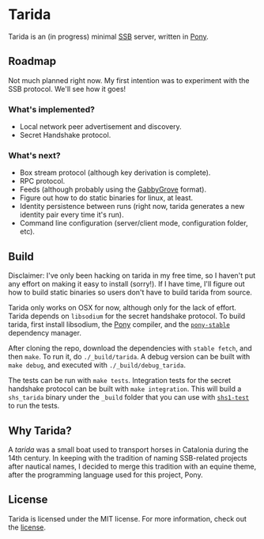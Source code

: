 # Tarida

Tarida is an (in progress) minimal [SSB](https://scuttlebutt.nz) server, written in [Pony](https://www.ponylang.io).

## Roadmap

Not much planned right now. My first intention was to experiment with the SSB protocol. We'll see how it goes!

### What's implemented?

- Local network peer advertisement and discovery.
- Secret Handshake protocol.

### What's next?

- Box stream protocol (although key derivation is complete).
- RPC protocol.
- Feeds (although probably using the [GabbyGrove](https://github.com/ssbc/ssb-spec-drafts/blob/b9187d5e11e5d630e4485af8e44f08f2afab6c08/drafts/draft-ssb-core-gabbygrove/00/draft-ssb-core-gabbygrove-00.md) format).
- Figure out how to do static binaries for linux, at least.
- Identity persistence between runs (right now, tarida generates a new identity pair every time it's run).
- Command line configuration (server/client mode, configuration folder, etc).

## Build

Disclaimer: I've only been hacking on tarida in my free time, so I haven't put any effort on making it easy to install (sorry!). If I have time, I'll figure out how to build static binaries so users don't have to build tarida from source.

Tarida only works on OSX for now, although only for the lack of effort. Tarida depends on `libsodium` for the secret handshake protocol. To build tarida, first install libsodium, the [Pony](https://github.com/ponylang/ponyc/blob/295f65cb2330606c4f0697bfdf20aa51e61034cf/INSTALL.md) compiler, and the [`pony-stable`](https://github.com/ponylang/pony-stable) dependency manager.

After cloning the repo, download the dependencies with `stable fetch`, and then `make`. To run it, do `./_build/tarida`. A debug version can be built with `make debug`, and executed with `./_build/debug_tarida`.

The tests can be run with `make tests`. Integration tests for the secret handshake protocol can be built with `make integration`. This will build a `shs_tarida` binary under the `_build` folder that you can use with [`shs1-test`](https://github.com/AljoschaMeyer/shs1-test) to run the tests.

## Why Tarida?

A _tarida_ was a small boat used to transport horses in Catalonia during the 14th century. In keeping with the tradition of naming SSB-related projects after nautical names, I decided to merge this tradition with an equine theme, after the programming language used for this project, Pony.

## License

Tarida is licensed under the MIT license. For more information, check out the [license](./license).
